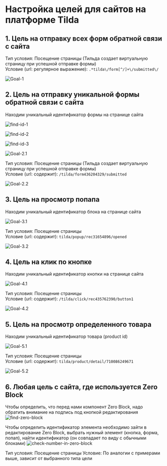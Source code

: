 # Настройка целей для сайтов на платформе Tilda  

## 1. Цель на отправку всех форм обратной связи с сайта  

Тип условия: Посещение страницы (Тильда создает виртуальную страницу при успешной отправке формы)  
Условие (url: регулярное выражение): ```.*tilda\/form[^/]+\/submitted\/```  

![Goal-1](https://github.com/belousovD/goals-on-tilda_ctx/blob/main/files/goal-1.png)  



## 2. Цель на отправку уникальной формы обратной связи с сайта  

Находим уникальный идентификатор формы на странице сайта

![find-id-1](https://github.com/belousovD/goals-on-tilda_ctx/blob/main/files/find-id-1.jpg)  

![find-id-2](https://github.com/belousovD/goals-on-tilda_ctx/blob/main/files/find-id-2.jpg)  

![find-id-3](https://github.com/belousovD/goals-on-tilda_ctx/blob/main/files/find-id-3.jpg)  

![Goal-2.1](https://github.com/belousovD/goals-on-tilda_ctx/blob/main/files/goal-2.1.png)  


Тип условия: Посещение страницы (Тильда создает виртуальную страницу при успешной отправке формы)  
Условие (url: содержит): ```/tilda/form436204329/submitted```  

![Goal-2.2](https://github.com/belousovD/goals-on-tilda_ctx/blob/main/files/goal-2.2.png)  



## 3. Цель на просмотр попапа  

Находим уникальный идентификатор блока на странице сайта  

![Goal-3.1](https://github.com/belousovD/goals-on-tilda_ctx/blob/main/files/goal-3.1.png)  

Тип условия: Посещение страницы  
Условие (url: содержит): ```tilda/popup/rec31654896/opened```  

![Goal-3.2](https://github.com/belousovD/goals-on-tilda_ctx/blob/main/files/goal-3.2.png)  



## 4. Цель на клик по кнопке  

Находим уникальный идентификатор кнопки на странице сайта  

![Goal-4.1](https://github.com/belousovD/goals-on-tilda_ctx/blob/main/files/goal-4.1.png)  

Тип условия: Посещение страницы  
Условие (url: содержит): ```/tilda/click/rec435762390/button1```  

![Goal-4.2](https://github.com/belousovD/goals-on-tilda_ctx/blob/main/files/goal-4.2.png)  



## 5. Цель на просмотр определенного товара  

Находим уникальный идентификатор товара (product id)  

![Goal-5.1](https://github.com/belousovD/goals-on-tilda_ctx/blob/main/files/goal-5.1.png)  

Тип условия: Посещение страницы  
Условие (url: содержит): ```tilda/product/detail/710086249671```  

![Goal-5.2](https://github.com/belousovD/goals-on-tilda_ctx/blob/main/files/goal-5.2.png)  

## 6. Любая цель с сайта, где используется Zero Block  

Чтобы определить, что перед нами компонент Zero Block, надо обратить внимание на подпись под кнопкой редактирования
![find-zero-block](https://github.com/belousovD/goals-on-tilda_ctx/blob/main/files/find-zero-block.png)  


Чтобы определить идентификатор элемента необходимо зайти в редактирование Zero Block, выбрать нужный элемент (кнопка, форма, попап), найти идентификатор (он совпадает по виду с обычными блоками)
![check-number-in-zero-block](https://github.com/belousovD/goals-on-tilda_ctx/blob/main/files/check-number-in-zero-block.gif)  

Тип условия: Посещение страницы
Условие: По аналогии с примерами выше, зависит от выбранного типа цели
